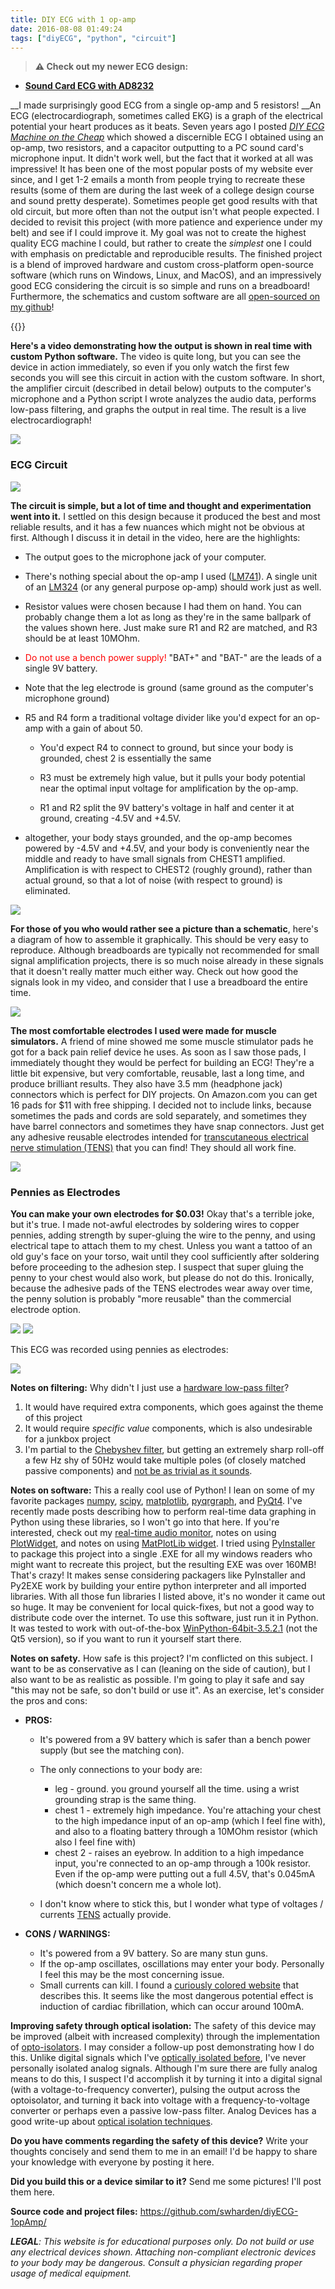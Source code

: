 ```yaml
---
title: DIY ECG with 1 op-amp
date: 2016-08-08 01:49:24
tags: ["diyECG", "python", "circuit"]
---
```




> **⚠️ Check out my newer ECG design:** 
* [**Sound Card ECG with AD8232**](https://swharden.com/blog/2019-03-15-sound-card-ecg-with-ad8232/)

__I made surprisingly good ECG from a single op-amp and 5 resistors! __An ECG (electrocardiograph, sometimes called EKG) is a graph of the electrical potential your heart produces as it beats. Seven years ago I posted _[DIY ECG Machine on the Cheap](https://www.swharden.com/wp/2009-08-14-diy-ecg-machine-on-the-cheap/)_ which showed a discernible ECG I obtained using an op-amp, two resistors, and a capacitor outputting to a PC sound card's microphone input. It didn't work well, but the fact that it worked at all was impressive! It has been one of the most popular posts of my website ever since, and I get 1-2 emails a month from people trying to recreate these results (some of them are during the last week of a college design course and sound pretty desperate). Sometimes people get good results with that old circuit, but more often than not the output isn't what people expected. I decided to revisit this project (with more patience and experience under my belt) and see if I could improve it. My goal was not to create the highest quality ECG machine I could, but rather to create the _simplest_ one I could with emphasis on predictable and reproducible results. The finished project is a blend of improved hardware and custom cross-platform open-source software (which runs on Windows, Linux, and MacOS), and an impressively good ECG considering the circuit is so simple and runs on a breadboard! Furthermore, the schematics and custom software are all [open-sourced on my github](https://github.com/swharden/diyECG-1opAmp/)!

{{<youtube AfirWls9Sys>}}

__Here's a video demonstrating how the output is shown in real time with custom Python software.__ The video is quite long, but you can see the device in action immediately, so even if you only watch the first few seconds you will see this circuit in action with the custom software. In short, the amplifier circuit (described in detail below) outputs to the computer's microphone and a Python script I wrote analyzes the audio data, performs low-pass filtering, and graphs the output in real time. The result is a live electrocardiograph!

<div class="text-center">

![](https://swharden.com/static/2016/08/08/ECG_1470609065.png)

</div>

### ECG Circuit

<div class="text-center">

![](https://swharden.com/static/2016/08/08/circuit.jpg)

</div>

__The circuit is simple, but a lot of time and thought and experimentation went into it.__ I settled on this design because it produced the best and most reliable results, and it has a few nuances which might not be obvious at first. Although I discuss it in detail in the video, here are the highlights:

*   The output goes to the microphone jack of your computer.
*   There's nothing special about the op-amp I used ([LM741](http://www.ti.com/lit/ds/symlink/lm741.pdf)). A single unit of an [LM324](http://www.ti.com.cn/cn/lit/ds/symlink/lm2902-n.pdf) (or any general purpose op-amp) should work just as well.
*   Resistor values were chosen because I had them on hand. You can probably change them a lot as long as they're in the same ballpark of the values shown here. Just make sure R1 and R2 are matched, and R3 should be at least 10MOhm.
*   <span style="color: #ff0000;">Do not use a bench power supply!</span> "BAT+" and "BAT-" are the leads of a single 9V battery.
*   Note that the leg electrode is ground (same ground as the computer's microphone ground)
*   R5 and R4 form a traditional voltage divider like you'd expect for an op-amp with a gain of about 50.

    *   You'd expect R4 to connect to ground, but since your body is grounded, chest 2 is essentially the same

    *   R3 must be extremely high value, but it pulls your body potential near the optimal input voltage for amplification by the op-amp.

    *   R1 and R2 split the 9V battery's voltage in half and center it at ground, creating -4.5V and +4.5V.

*   altogether, your body stays grounded, and the op-amp becomes powered by -4.5V and +4.5V, and your body is conveniently near the middle and ready to have small signals from CHEST1 amplified. Amplification is with respect to CHEST2 (roughly ground), rather than actual ground, so that a lot of noise (with respect to ground) is eliminated.

<div class="text-center img-border">

![](https://swharden.com/static/2016/08/08/IMG_7574.jpg)

</div>

__For those of you who would rather see a picture than a schematic__, here's a diagram of how to assemble it graphically. This should be very easy to reproduce. Although breadboards are typically not recommended for small signal amplification projects, there is so much noise already in these signals that it doesn't really matter much either way. Check out how good the signals look in my video, and consider that I use a breadboard the entire time.

<div class="text-center">

![](https://swharden.com/static/2016/08/08/design.jpg)

</div>

__The most comfortable electrodes I used were made for muscle simulators.__ A friend of mine showed me some muscle stimulator pads he got for a back pain relief device he uses. As soon as I saw those pads, I immediately thought they would be perfect for building an ECG! They're a little bit expensive, but very comfortable, reusable, last a long time, and produce brilliant results. They also have 3.5 mm (headphone jack) connectors which is perfect for DIY projects. On Amazon.com you can get 16 pads for $11 with free shipping. I decided not to include links, because sometimes the pads and cords are sold separately, and sometimes they have barrel connectors and sometimes they have snap connectors. Just get any adhesive reusable electrodes intended for [transcutaneous electrical nerve stimulation (TENS)](https://en.wikipedia.org/wiki/Transcutaneous_electrical_nerve_stimulation) that you can find! They should all work fine.

<div class="text-center img-border">

![](https://swharden.com/static/2016/08/08/IMG_7576.jpg)

</div>

### Pennies as Electrodes

__You can make your own electrodes for $0.03!__ Okay that's a terrible joke, but it's true. I made not-awful electrodes by soldering wires to copper pennies, adding strength by super-gluing the wire to the penny, and using electrical tape to attach them to my chest. Unless you want a tattoo of an old guy's face on your torso, wait until they cool sufficiently after soldering before proceeding to the adhesion step. I suspect that super gluing the penny to your chest would also work, but please do not do this. Ironically, because the adhesive pads of the TENS electrodes wear away over time, the penny solution is probably "more reusable" than the commercial electrode option.

<div class="text-center img-border img-small">

![](https://swharden.com/static/2016/08/08/IMG_7527.jpg)
![](https://swharden.com/static/2016/08/08/IMG_7570-1.jpg)

</div>

This ECG was recorded using pennies as electrodes:

<div class="text-center">

![](https://swharden.com/static/2016/08/08/ECG_1470611901.png)

</div>

__Notes on filtering:__ Why didn't I just use a [hardware low-pass filter](https://en.wikipedia.org/wiki/Low-pass_filter)?

1.   It would have required extra components, which goes against the theme of this project
2.   It would require _specific value_ components, which is also undesirable for a junkbox project
3.   I'm partial to the [Chebyshev filter](https://en.wikipedia.org/wiki/Chebyshev_filter), but getting an extremely sharp roll-off a few Hz shy of 50Hz would take multiple poles (of closely matched passive components) and [not be as trivial as it sounds](http://www.analog.com/library/analogDialogue/archives/43-09/EDCh%208%20filter.pdf?doc=ADA4661-2.pdf).

__Notes on software:__ This a really cool use of Python! I lean on some of my favorite packages [numpy](http://www.numpy.org/), [scipy](https://www.scipy.org/), [matplotlib](http://matplotlib.org/), [pyqrgraph](http://www.pyqtgraph.org/), and [PyQt4](https://wiki.python.org/moin/PyQt4). I've recently made posts describing how to perform real-time data graphing in Python using these libraries, so I won't go into that here. If you're interested, check out my [real-time audio monitor](https://www.swharden.com/wp/2016-07-31-real-time-audio-monitor-with-pyqt/), notes on using [PlotWidget](https://www.swharden.com/wp/2016-07-31-live-data-in-pyqt4-with-plotwidget/), and notes on using [MatPlotLib widget](https://www.swharden.com/wp/2016-07-30-live-data-in-pyqt4-with-matplotlibwidget/). I tried using [PyInstaller](http://www.pyinstaller.org/) to package this project into a single .EXE for all my windows readers who might want to recreate this project, but the resulting EXE was over 160MB! That's crazy! It makes sense considering packagers like PyInstaller and Py2EXE work by building your entire python interpreter and all imported libraries. With all those fun libraries I listed above, it's no wonder it came out so huge. It may be convenient for local quick-fixes, but not a good way to distribute code over the internet. To use this software, just run it in Python. It was tested to work with out-of-the-box [WinPython-64bit-3.5.2.1](https://sourceforge.net/projects/winpython/files/) (not the Qt5 version), so if you want to run it yourself start there.

__Notes on safety.__ How safe is this project? I'm conflicted on this subject. I want to be as conservative as I can (leaning on the side of caution), but I also want to be as realistic as possible. I'm going to play it safe and say "this may not be safe, so don't build or use it". As an exercise, let's consider the pros and cons:

*   __PROS:__

    *   It's powered from a 9V battery which is safer than a bench power supply (but see the matching con).
    *   The only connections to your body are:

        *   leg - ground. you ground yourself all the time. using a wrist grounding strap is the same thing.
        *   chest 1 - extremely high impedance. You're attaching your chest to the high impedance input of an op-amp (which I feel fine with), and also to a floating battery through a 10MOhm resistor (which also I feel fine with)
        *   chest 2 - raises an eyebrow. In addition to a high impedance input, you're connected to an op-amp through a 100k resistor. Even if the op-amp were putting out a full 4.5V, that's 0.045mA (which doesn't concern me a whole lot).

    *   I don't know where to stick this, but I wonder what type of voltages / currents [TENS](https://en.wikipedia.org/wiki/Transcutaneous_electrical_nerve_stimulation) actually provide.

*   __CONS / WARNINGS:__

    *   It's powered from a 9V battery. So are many stun guns.
    *   If the op-amp oscillates, oscillations may enter your body. Personally I feel this may be the most concerning issue.
    *   Small currents can kill. I found a [curiously colored website](https://www.physics.ohio-state.edu/~p616/safety/fatal_current.html) that describes this. It seems like the most dangerous potential effect is induction of cardiac fibrillation, which can occur around 100mA.

__Improving safety through optical isolation:__ The safety of this device may be improved (albeit with increased complexity) through the implementation of [opto-isolators](https://en.wikipedia.org/wiki/Opto-isolator). I may consider a follow-up post demonstrating how I do this. Unlike digital signals which I've [optically isolated before](https://www.swharden.com/wp/2016-07-28-opto-isolated-laser-controller-build/), I've never personally isolated analog signals. Although I'm sure there are fully analog means to do this, I suspect I'd accomplish it by turning it into a digital signal (with a voltage-to-frequency converter), pulsing the output across the optoisolator, and turning it back into voltage with a frequency-to-voltage converter or perhaps even a passive low-pass filter. Analog Devices has a good write-up about [optical isolation techniques](http://www.analog.com/media/en/training-seminars/tutorials/MT-071.pdf).

__Do you have comments regarding the safety of this device?__ Write your thoughts concisely and send them to me in an email! I'd be happy to share your knowledge with everyone by posting it here.

__Did you build this or a device similar to it?__ Send me some pictures! I'll post them here.

__Source code and project files:__ <https://github.com/swharden/diyECG-1opAmp/>

___LEGAL__: This website is for educational purposes only. Do not build or use any electrical devices shown. Attaching non-compliant electronic devices to your body may be dangerous. Consult a physician regarding proper usage of medical equipment._